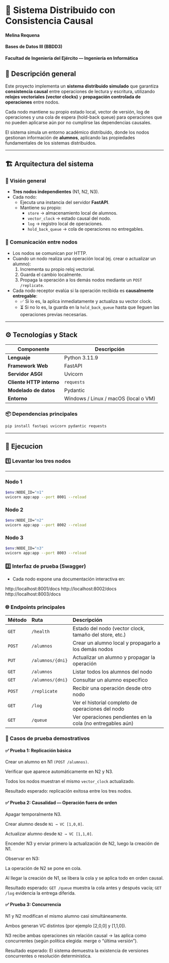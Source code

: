 # 🧾 Sistema Distribuido con Consistencia Causal
#### Melina Requena
#### Bases de Datos III (BBDD3)
#### Facultad de Ingeniería del Ejército — Ingeniería en Informática


## 📌 Descripción general

Este proyecto implementa un **sistema distribuido simulado** que garantiza **consistencia causal** entre operaciones de lectura y escritura, utilizando **relojes vectoriales (vector clocks)** y **propagación controlada de operaciones** entre nodos.

Cada nodo mantiene su propio estado local, vector de versión, log de operaciones y una cola de espera (hold-back queue) para operaciones que no pueden aplicarse aún por no cumplirse las dependencias causales.

El sistema simula un entorno académico distribuido, donde los nodos gestionan información de **alumnos**, aplicando las propiedades fundamentales de los sistemas distribuidos.

---

## 🏗️ Arquitectura del sistema

### 🔹 Visión general

- **Tres nodos independientes** (N1, N2, N3).  
- Cada nodo:
  - Ejecuta una instancia del servidor **FastAPI**.  
  - Mantiene su propio:
    - `store` → almacenamiento local de alumnos.  
    - `vector_clock` → estado causal del nodo.  
    - `log` → registro local de operaciones.  
    - `hold_back_queue` → cola de operaciones no entregables.

### 🔹 Comunicación entre nodos
- Los nodos se comunican por HTTP.  
- Cuando un nodo realiza una operación local (ej. crear o actualizar un alumno):
  1. Incrementa su propio reloj vectorial.  
  2. Guarda el cambio localmente.  
  3. Propaga la operación a los demás nodos mediante un `POST /replicate`.  
- Cada nodo receptor evalúa si la operación recibida es **causalmente entregable**:
  - ✅ Si lo es, la aplica inmediatamente y actualiza su vector clock.  
  - ⏳ Si no lo es, la guarda en la `hold_back_queue` hasta que lleguen las operaciones previas necesarias.

---

## ⚙️ Tecnologías y Stack

| Componente | Descripción |
|-------------|-------------|
| **Lenguaje** | Python 3.11.9 |
| **Framework Web** | FastAPI |
| **Servidor ASGI** | Uvicorn |
| **Cliente HTTP interno** | `requests` |
| **Modelado de datos** | Pydantic |
| **Entorno** | Windows / Linux / macOS (local o VM) |

### 📦 Dependencias principales
```bash
pip install fastapi uvicorn pydantic requests
```

---

## 🚀 Ejecucion
### 1️⃣ Levantar los tres nodos

---

### Nodo 1
```bash
$env:NODE_ID="n1"
uvicorn app:app --port 8001 --reload
```


### Nodo 2
```bash
$env:NODE_ID="n2"
uvicorn app:app --port 8002 --reload
```

### Nodo 3
```bash
$env:NODE_ID="n3"
uvicorn app:app --port 8003 --reload
```


### 2️⃣ Interfaz de prueba (Swagger)

- Cada nodo expone una documentación interactiva en:

http://localhost:8001/docs
http://localhost:8002/docs
http://localhost:8003/docs


### 🌐 Endpoints principales

| Método | Ruta             | Descripción                                                |
| :----- | :--------------- | :--------------------------------------------------------- |
| `GET`  | `/health`        | Estado del nodo (vector clock, tamaño del store, etc.)     |
| `POST` | `/alumnos`       | Crear un alumno local y propagarlo a los demás nodos       |
| `PUT`  | `/alumnos/{dni}` | Actualizar un alumno y propagar la operación               |
| `GET`  | `/alumnos`       | Listar todos los alumnos del nodo                          |
| `GET`  | `/alumnos/{dni}` | Consultar un alumno específico                             |
| `POST` | `/replicate`     | Recibir una operación desde otro nodo                      |
| `GET`  | `/log`           | Ver el historial completo de operaciones del nodo          |
| `GET`  | `/queue`         | Ver operaciones pendientes en la cola (no entregables aún) |


### 🧪 Casos de prueba demostrativos

#### ✅ Prueba 1: Replicación básica

Crear un alumno en N1 `(POST /alumnos)`.

Verificar que aparece automáticamente en N2 y N3.

Todos los nodos muestran el mismo `vector_clock` actualizado.

Resultado esperado: replicación exitosa entre los tres nodos.

#### ✅ Prueba 2: Causalidad — Operación fuera de orden

Apagar temporalmente N3.

Crear alumno desde `N1 → VC [1,0,0]`.

Actualizar alumno desde `N2 → VC [1,1,0]`.

Encender N3 y enviar primero la actualización de N2, luego la creación de N1.

Observar en N3:

La operación de N2 se pone en cola.

Al llegar la creación de N1, se libera la cola y se aplica todo en orden causal.

Resultado esperado:
`GET /queue` muestra la cola antes y después vacía;
`GET /log` evidencia la entrega diferida.

#### ✅ Prueba 3: Concurrencia

N1 y N2 modifican el mismo alumno casi simultáneamente.

Ambos generan VC distintos (por ejemplo [2,0,0] y [1,1,0]).

N3 recibe ambas operaciones sin relación causal → las aplica como concurrentes (según política elegida: merge o “última versión”).

Resultado esperado:
El sistema demuestra la existencia de versiones concurrentes o resolución determinística.